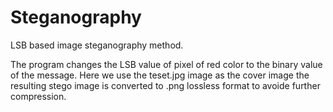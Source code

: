 # Steganography
LSB based image steganography method.

The program changes the LSB value of pixel of red color to the binary value of the message. Here we use the teset.jpg image as the cover image the resulting stego image is converted to .png lossless format to avoide further compression.  
